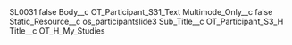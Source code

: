<?xml version="1.0" encoding="UTF-8"?>
<CustomMetadata xmlns="http://soap.sforce.com/2006/04/metadata" xmlns:xsi="http://www.w3.org/2001/XMLSchema-instance" xmlns:xsd="http://www.w3.org/2001/XMLSchema">
    <label>SL0031</label>
    <protected>false</protected>
    <values>
        <field>Body__c</field>
        <value xsi:type="xsd:string">OT_Participant_S31_Text</value>
    </values>
    <values>
        <field>Multimode_Only__c</field>
        <value xsi:type="xsd:boolean">false</value>
    </values>
    <values>
        <field>Static_Resource__c</field>
        <value xsi:type="xsd:string">os_participantslide3</value>
    </values>
    <values>
        <field>Sub_Title__c</field>
        <value xsi:type="xsd:string">OT_Participant_S3_H</value>
    </values>
    <values>
        <field>Title__c</field>
        <value xsi:type="xsd:string">OT_H_My_Studies</value>
    </values>
</CustomMetadata>

